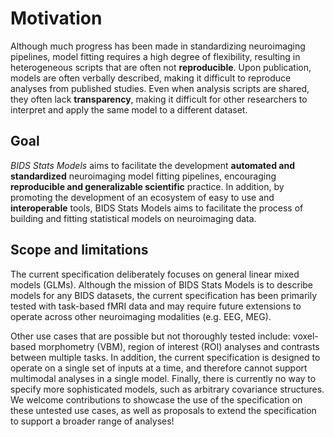 Motivation
=========

Although much progress has been made in standardizing neuroimaging pipelines, model fitting requires a high degree of flexibility, resulting in heterogeneous scripts that are often not **reproducible**. Upon publication, models are often verbally described, making it difficult to reproduce analyses from published studies. Even when analysis scripts are shared, they often lack **transparency**, making it difficult for other researchers to interpret and apply the same model to a different dataset. 

Goal
--------- 

*BIDS Stats Models* aims to facilitate the development **automated and standardized** neuroimaging model fitting pipelines, encouraging **reproducible and generalizable scientific** practice. In addition, by promoting the development of an ecosystem of easy to use and **interoperable** tools, BIDS Stats Models aims to facilitate the process of building and fitting statistical models on neuroimaging data.

Scope and limitations
--------- 

The current specification deliberately focuses on general linear mixed models (GLMs). Although the mission of BIDS Stats Models is to describe models for any BIDS datasets, the current specification has been primarily tested with task-based fMRI data and may require future extensions to operate across other neuroimaging modalities (e.g. EEG, MEG).

Other use cases that are possible but not thoroughly tested include: voxel-based morphometry (VBM), region of interest (ROI) analyses and contrasts between multiple tasks. In addition, the current specification is designed to operate on a single set of inputs at a time, and therefore cannot support multimodal analyses in a single model. Finally, there is currently no way to specify more sophisticated models, such as arbitrary covariance structures. We welcome contributions to showcase the use of the specification on these untested use cases, as well as proposals to extend the specification to support a broader range of analyses!
